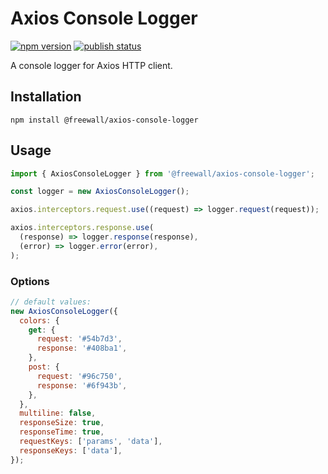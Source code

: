 # Axios Console Logger

[![npm version](https://img.shields.io/npm/v/@freewall/axios-console-logger?color=blue)](https://www.npmjs.com/@freewall/axios-console-logger)
[![publish status](https://img.shields.io/github/actions/workflow/status/FreeWall/axios-console-logger/publish.yml)](https://github.com/FreeWall/axios-console-logger/releases/latest)

A console logger for Axios HTTP client.

## Installation

```shell
npm install @freewall/axios-console-logger
```

## Usage

```js
import { AxiosConsoleLogger } from '@freewall/axios-console-logger';

const logger = new AxiosConsoleLogger();

axios.interceptors.request.use((request) => logger.request(request));

axios.interceptors.response.use(
  (response) => logger.response(response),
  (error) => logger.error(error),
);
```

### Options

```js
// default values:
new AxiosConsoleLogger({
  colors: {
    get: {
      request: '#54b7d3',
      response: '#408ba1',
    },
    post: {
      request: '#96c750',
      response: '#6f943b',
    },
  },
  multiline: false,
  responseSize: true,
  responseTime: true,
  requestKeys: ['params', 'data'],
  responseKeys: ['data'],
});
```
